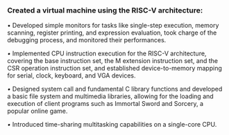 ### Created a virtual machine using the RISC-V architecture:

• Developed simple monitors for tasks like single-step execution, memory scanning, register printing, and expression evaluation, took charge of the debugging process, and monitored their performances.

*•* Implemented CPU instruction execution for the RISC-V architecture, covering the base instruction set, the M extension instruction set, and the CSR operation instruction set, and established device-to-memory mapping for serial, clock, keyboard, and VGA devices.

*•* Designed system call and fundamental C library functions and developed a basic file system and multimedia libraries, allowing for the loading and execution of client programs such as Immortal Sword and Sorcery, a popular online game.

*•* Introduced time-sharing multitasking capabilities on a single-core CPU.
